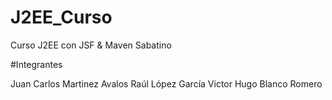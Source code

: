 # J2EE_Curso
Curso J2EE con JSF & Maven Sabatino

#Integrantes

Juan Carlos Martinez Avalos
Raúl López García
Victor Hugo Blanco Romero

